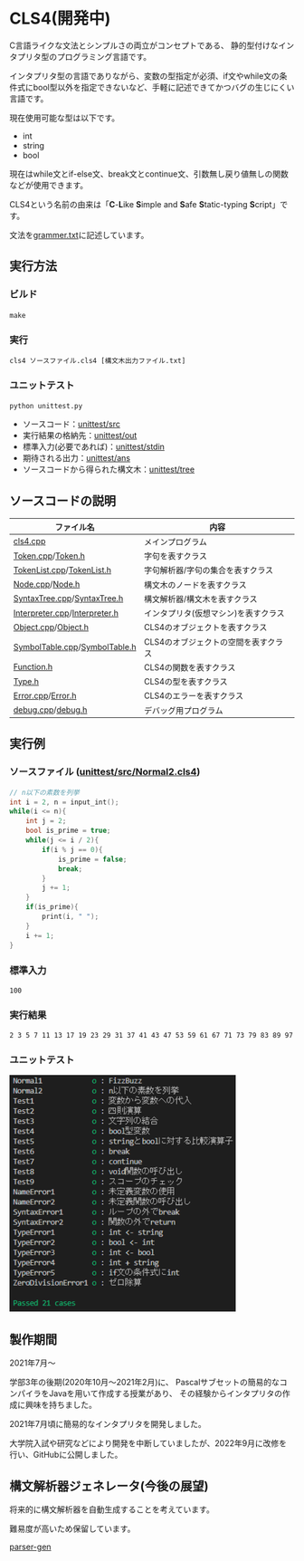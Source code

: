 # CLS4(開発中)

C言語ライクな文法とシンプルさの両立がコンセプトである、
静的型付けなインタプリタ型のプログラミング言語です。

インタプリタ型の言語でありながら、変数の型指定が必須、if文やwhile文の条件式にbool型以外を指定できないなど、手軽に記述できてかつバグの生じにくい言語です。

現在使用可能な型は以下です。
- int
- string
- bool

現在はwhile文とif-else文、break文とcontinue文、引数無し戻り値無しの関数などが使用できます。

CLS4という名前の由来は「**C**-**L**ike **S**imple and **S**afe **S**tatic-typing **S**cript」です。

文法を[grammer.txt](grammer.txt)に記述しています。

## 実行方法

### ビルド
`make`

### 実行
`cls4 ソースファイル.cls4 [構文木出力ファイル.txt]`

### ユニットテスト
`python unittest.py`

- ソースコード：[unittest/src](unittest/src)
- 実行結果の格納先：[unittest/out](unittest/out)
- 標準入力(必要であれば)：[unittest/stdin](unittest/stdin)
- 期待される出力：[unittest/ans](unittest/ans)
- ソースコードから得られた構文木：[unittest/tree](unittest/tree)

## ソースコードの説明
|ファイル名|内容|
|-|-|
|[cls4.cpp](cls4.cpp)|メインプログラム|
|[Token.cpp](Token.cpp)/[Token.h](Token.h)|字句を表すクラス|
|[TokenList.cpp](TokenList.cpp)/[TokenList.h](TokenList.h)|字句解析器/字句の集合を表すクラス|
|[Node.cpp](Node.cpp)/[Node.h](Node.h)|構文木のノードを表すクラス|
|[SyntaxTree.cpp](SyntaxTree.cpp)/[SyntaxTree.h](SyntaxTree.h)|構文解析器/構文木を表すクラス|
|[Interpreter.cpp](Interpreter.cpp)/[Interpreter.h](Interpreter.h)|インタプリタ(仮想マシン)を表すクラス|
|[Object.cpp](Object.cpp)/[Object.h](Object.h)|CLS4のオブジェクトを表すクラス|
|[SymbolTable.cpp](SymbolTable.cpp)/[SymbolTable.h](SymbolTable.h)|CLS4のオブジェクトの空間を表すクラス|
|[Function.h](Function.h)|CLS4の関数を表すクラス|
|[Type.h](Type.h)|CLS4の型を表すクラス|
|[Error.cpp](Error.cpp)/[Error.h](Error.h)|CLS4のエラーを表すクラス|
|[debug.cpp](debug.cpp)/[debug.h](debug.h)|デバッグ用プログラム|

## 実行例

### ソースファイル ([unittest/src/Normal2.cls4](unittest/src/Normal2.cls4))
```C
// n以下の素数を列挙
int i = 2, n = input_int();
while(i <= n){
    int j = 2;
    bool is_prime = true;
    while(j <= i / 2){
        if(i % j == 0){
            is_prime = false;
            break;
        }
        j += 1;
    }
    if(is_prime){
        print(i, " ");
    }
    i += 1;
}
```

### 標準入力
```
100
```

### 実行結果
```
2 3 5 7 11 13 17 19 23 29 31 37 41 43 47 53 59 61 67 71 73 79 83 89 97 
```

### ユニットテスト

<img src="image/unittest_image.png" width=400>

## 製作期間

2021年7月～

学部3年の後期(2020年10月～2021年2月)に、
Pascalサブセットの簡易的なコンパイラをJavaを用いて作成する授業があり、
その経験からインタプリタの作成に興味を持ちました。

2021年7月頃に簡易的なインタプリタを開発しました。

大学院入試や研究などにより開発を中断していましたが、2022年9月に改修を行い、GitHubに公開しました。

## 構文解析器ジェネレータ(今後の展望)

将来的に構文解析器を自動生成することを考えています。

難易度が高いため保留しています。

[parser-gen](parser-gen)
